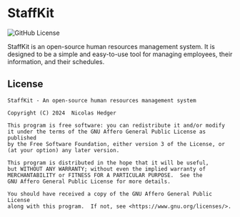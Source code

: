 # StaffKit

![GitHub License](https://img.shields.io/github/license/staffkit/staffkit)

StaffKit is an open-source human resources management system. It is designed to be a simple and easy-to-use tool for managing employees, their information, and their schedules.

## License

```plaintext
StaffKit - An open-source human resources management system

Copyright (C) 2024  Nicolas Hedger

This program is free software: you can redistribute it and/or modify
it under the terms of the GNU Affero General Public License as published
by the Free Software Foundation, either version 3 of the License, or
(at your option) any later version.

This program is distributed in the hope that it will be useful,
but WITHOUT ANY WARRANTY; without even the implied warranty of
MERCHANTABILITY or FITNESS FOR A PARTICULAR PURPOSE.  See the
GNU Affero General Public License for more details.

You should have received a copy of the GNU Affero General Public License
along with this program.  If not, see <https://www.gnu.org/licenses/>.
```